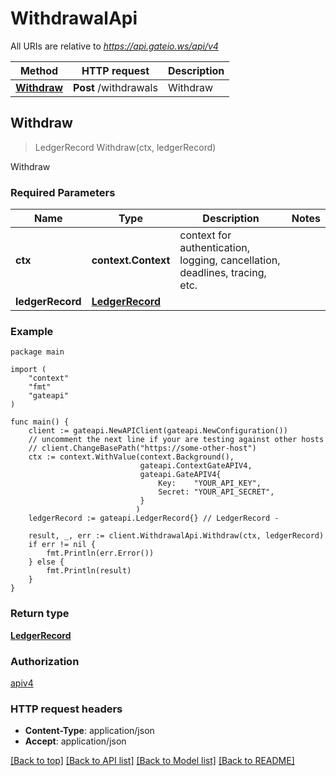 # WithdrawalApi

All URIs are relative to *https://api.gateio.ws/api/v4*

Method | HTTP request | Description
------------- | ------------- | -------------
[**Withdraw**](WithdrawalApi.md#Withdraw) | **Post** /withdrawals | Withdraw


## Withdraw

> LedgerRecord Withdraw(ctx, ledgerRecord)

Withdraw

### Required Parameters

Name | Type | Description  | Notes
------------- | ------------- | ------------- | -------------
**ctx** | **context.Context** | context for authentication, logging, cancellation, deadlines, tracing, etc.
**ledgerRecord** | [**LedgerRecord**](LedgerRecord.md)|  | 

### Example

```golang
package main

import (
	"context"
	"fmt"
	"gateapi"
)

func main() {
	client := gateapi.NewAPIClient(gateapi.NewConfiguration())
	// uncomment the next line if your are testing against other hosts
	// client.ChangeBasePath("https://some-other-host")
	ctx := context.WithValue(context.Background(),
							 gateapi.ContextGateAPIV4,
							 gateapi.GateAPIV4{
								 Key:	 "YOUR_API_KEY",
								 Secret: "YOUR_API_SECRET",
							 }
							)
	ledgerRecord := gateapi.LedgerRecord{} // LedgerRecord - 
	
	result, _, err := client.WithdrawalApi.Withdraw(ctx, ledgerRecord)
	if err != nil {
		fmt.Println(err.Error())
	} else {
		fmt.Println(result)
	}
}
```


### Return type

[**LedgerRecord**](LedgerRecord.md)

### Authorization

[apiv4](../README.md#apiv4)

### HTTP request headers

- **Content-Type**: application/json
- **Accept**: application/json

[[Back to top]](#) [[Back to API list]](../README.md#documentation-for-api-endpoints)
[[Back to Model list]](../README.md#documentation-for-models)
[[Back to README]](../README.md)
